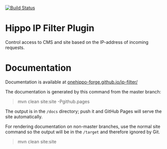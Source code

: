 [![Build Status](https://travis-ci.org/onehippo-forge/ip-filter.svg?branch=develop)](https://travis-ci.org/onehippo-forge/ip-filter)

# Hippo IP Filter Plugin

Control access to CMS and site based on the IP-address of incoming requests.

# Documentation 

Documentation is available at [onehippo-forge.github.io/ip-filter/](https://onehippo-forge.github.io/ip-filter/)

The documentation is generated by this command from the master branch:

 > mvn clean site:site -Pgithub.pages 
 
The output is in the ```/docs``` directory; push it and GitHub Pages will serve the site automatically. 

For rendering documentation on non-master branches, use the normal site command so the output will be in the ```/target``` 
and therefore ignored by Git.

 > mvn clean site:site